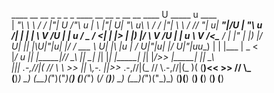   ____   __   __  _         _      _   _          ____   __   __  _      __   __ ____   U _____ u   ____     
 |  _"\  \ \ / / |"|    U  /"\  u | \ |"|       U|  _"\ u\ \ / / |"|     \ \ / // __"| u\| ___"|/U |  _"\ u  
/| | | |  \ V /U | | u   \/ _ \/ <|  \| |>      \| |_) |/ \ V /U | | u    \ V /<\___ \/  |  _|"   \| |_) |/  
U| |_| |\U_|"|_u\| |/__  / ___ \ U| |\  |u       |  __/  U_|"|_u\| |/__  U_|"|_uu___) |  | |___    |  _ <    
 |____/ u  |_|   |_____|/_/   \_\ |_| \_|        |_|       |_|   |_____|   |_|  |____/>> |_____|   |_| \_\   
  |||_ .-,//|(_  //  \\  \\    >> ||   \\,-.     ||>>_ .-,//|(_  //  \\.-,//|(_  )(  (__)<<   >>   //   \\_  
 (__)_) \_) (__)(_")("_)(__)  (__)(_")  (_/     (__)__) \_) (__)(_")("_)\_) (__)(__)    (__) (__) (__)  (__) 

